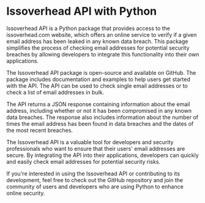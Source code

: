 # Issoverhead API with Python

Issoverhead API is a Python package that provides access to the issoverhead.com website, which offers an online service to verify if a given email address has been leaked in any known data breach. This package simplifies the process of checking email addresses for potential security breaches by allowing developers to integrate this functionality into their own applications.

The Issoverhead API package is open-source and available on GitHub. The package includes documentation and examples to help users get started with the API. The API can be used to check single email addresses or to check a list of email addresses in bulk.

The API returns a JSON response containing information about the email address, including whether or not it has been compromised in any known data breaches. The response also includes information about the number of times the email address has been found in data breaches and the dates of the most recent breaches.

The Issoverhead API is a valuable tool for developers and security professionals who want to ensure that their users' email addresses are secure. By integrating the API into their applications, developers can quickly and easily check email addresses for potential security risks.

If you're interested in using the Issoverhead API or contributing to its development, feel free to check out the GitHub repository and join the community of users and developers who are using Python to enhance online security.



